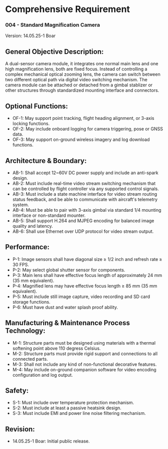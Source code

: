 # Comprehensive Requirement
### 004 - Standard Magnification Camera
Version: 14.05.25-1 Boar

## General Objective Description:

A dual-sensor camera module, it integrates one normal main lens and one high magnification lens, both are fixed focus. 
Instead of controlling a complex mechanical optical zooming lens, the camera can switch between two different optical path via digital video switching mechanism. 
The camera module can be attached or detached from a gimbal stablizer or other structures through standardized mounting interface and connectors.

## Optional Functions:
- OF-1: May support point tracking, flight heading alignment, or 3-axis locking functions.
- OF-2: May include onboard logging for camera triggering, pose or GNSS data.
- OF-3: May support on-ground wireless imagery and log download functions.

## Architecture & Boundary:
- AB-1: Shall accept 12~60V DC power supply and include an anti-spark design.
- AB-2: Must include real-time video stream switching mechanism that can be controlled by flight controller via any supported control signals.
- AB-3: Must include a state machine interface for video stream routing status feedback, and be able to communicate with aircraft's telemetry system.
- AB-4: Must be able to pair with 3-axis gimbal via standard 1/4 mounting interface or non-standard mounter.
- AB-5: Shall support H.264 and MJPEG encoding for balanced image quality and latency.
- AB-6: Shall use Ethernet over UDP protocol for video stream output.

## Performance:
- P-1: Image sensors shall have diagonal size ≥ 1/2 inch and refresh rate ≥ 30 FPS.
- P-2: May select global shutter sensor for components. 
- P-3: Main lens shall have effective focus length of approximately 24 mm (35 mm equivalent).
- P-4: Magnified lens may have effective focus length ≥ 85 mm (35 mm equivalent).
- P-5: Must include still image capture, video recording and SD card storage functions.
- P-6: Must have dust and water splash proof ability.

## Manufacturing & Maintenance Process Technology:
- M-1: Structure parts must be designed using materials with a thermal softening point above 110 degress Celsius.
- M-2: Structure parts must provide rigid support and connections to all connected parts.
- M-3: Shall not include any kind of non-functional decorative features.
- M-4: May include on-ground companion software for video encoding configuration and log output.

## Safety:
- S-1: Must include over temperature protection mechanism.
- S-2: Must include at least a passive heatsink design.
- S-3: Must include EMI and power line noise filtering mechanism.
  
## Revision:
- 14.05.25-1 Boar: Initial public release.
